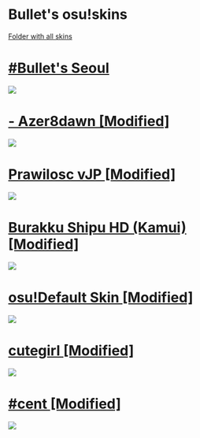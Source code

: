 # Bullet's osu!skins
[Folder with all skins](https://bit.ly/Bullet4fun-skins-folder)


# [#Bullet's Seoul](https://drive.google.com/file/d/1r9UTdKfRMwJda3TWBXZUqjYf3VfSse8y)
![](https://i.imgur.com/k0sJAEL.png)

# [- Azer8dawn [Modified]](https://drive.google.com/file/d/1x_BXyudRx7AQRg7PG6RdWsksFsKvOycj)
![](https://i.imgur.com/zqUCZqc.png)

# [Prawilosc vJP [Modified]](https://drive.google.com/file/d/1TXuPVP9IhoPm_p6Fwxa6_0WrDBVEMFEM)
![](https://i.imgur.com/O2cFnDE.png)

# [Burakku Shipu HD (Kamui) [Modified]](https://drive.google.com/file/d/1DpMtlYW3M3_NST5JZWNBPuvna93taIii)
![](https://i.imgur.com/Axh4XoE.png)

# [osu!Default Skin [Modified]](https://drive.google.com/file/d/12V-mYt1Il12-xer5ZrD9bEz9IEa6Nzps)
![](https://i.imgur.com/xjPMQGx.png)

# [cutegirl [Modified]](https://drive.google.com/file/d/1UmpwjoAPkamNazY2zGZsEtHEPXzoH04R)
![](https://i.imgur.com/vHMv5op.png)


# [#cent [Modified]](https://drive.google.com/file/d/1klGBEtSn77VvvRjP9Be__KHkS1ZFIpDI)
![](https://i.imgur.com/LwRCf15.png)
